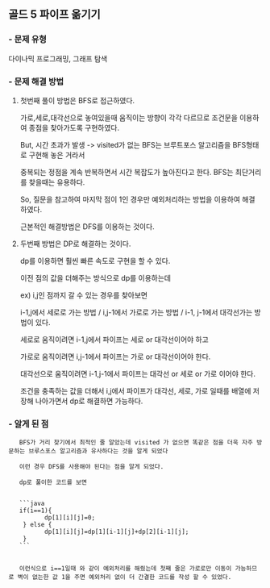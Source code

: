 ## 골드 5 파이프 옮기기


### - 문제 유형
 
  다이나믹 프로그래밍, 그래프 탐색

### - 문제 해결 방법

  1. 첫번째 풀이 방법은 BFS로 접근하였다.
 
     가로,세로,대각선으로 놓여있을때 움직이는 방향이 각각 다르므로 조건문을 이용하여 종점을 찾아가도록 구현하였다.

     But, 시간 초과가 발생 -> visited가 없는 BFS는 브루트포스 알고리즘을 BFS형태로 구현해 놓은 거라서

     중복되는 정점을 계속 반복하면서 시간 복잡도가 높아진다고 한다. BFS는 최단거리를 찾을때는 유용하다. 

     So, 질문을 참고하여 마지막 점이 1인 경우만 예외처리하는 방법을 이용하여 해결 하였다.

     근본적인 해결방법은 DFS를 이용하는 것이다.
     
  2. 두번째 방법은 DP로 해결하는 것이다.

     dp를 이용하면 훨씬 빠른 속도로 구현을 할 수 있다.

     이전 점의 값을 더해주는 방식으로 dp를 이용하는데

     ex) i,j인 점까지 갈 수 있는 경우를 찾아보면

     i-1,j에서 세로로 가는 방법  /  i,j-1에서 가로로 가는 방법  /  i-1, j-1에서 대각선가는 방법이 있다.

     세로로 움직이려면 i-1,j에서 파이프는 세로 or 대각선이어야 하고

     가로로 움직이려면 i,j-1에서 파이프는 가로 or 대각선이어야 한다.

     대각선으로 움직이려면 i-1,j-1에서 파이프는 대각선 or 세로 or 가로 이어야 한다.

     조건을 충족하는 값을 더해서 i,j에서 파이프가 대각선, 세로, 가로 일때를 배열에 저장해 나아가면서 dp로 해결하면 가능하다.

     

### - 알게 된 점

       BFS가 거리 찾기에서 최적인 줄 알았는데 visited 가 없으면 똑같은 점을 더욱 자주 방문하는 브루스포스 알고리즘과 유사하다는 것을 알게 되었다

       이런 경우 DFS를 사용해야 된다는 점을 알게 되었다.

       dp로 풀이한 코드를 보면


       ```java
       if(i==1){
              dp[1][i][j]=0;
        } else {
              dp[1][i][j]=dp[1][i-1][j]+dp[2][i-1][j];
        }
       ```


       이런식으로 i==1일때 와 같이 예외처리를 해줬는데 첫째 줄은 가로로만 이동이 가능하므로 벽이 없는한 값 1을 주면 예외처리 없이 더 간결한 코드를 작성 할 수 있었다.
